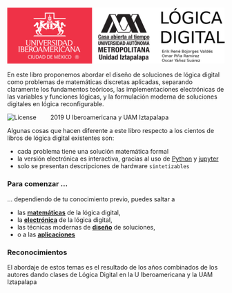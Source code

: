 ![Logos UIA UAM-I](images/logo/portada_libro.png)

En este libro proponemos abordar el diseño de soluciones de lógica digital como problemas de matemáticas discretas aplicadas, separando claramente los fundamentos teóricos, las implementaciones electrónicas de las variables y funciones lógicas, y la formulación moderna de soluciones digitales en lógica reconfigurable.

<img src="https://mirrors.creativecommons.org/presskit/buttons/88x31/png/by-sa.png" alt="License" width="100" align="left"/>   2019 U Iberoamericana y UAM Iztapalapa

Algunas cosas que hacen diferente a este libro respecto a los cientos de libros de lógica digital existentes son:

* cada problema tiene una solución matemática formal
* la versión electrónica es interactiva, gracias al uso de [Python](https://www.python.org) y [jupyter](https://jupyter.org)
* solo se presentan descripciones de hardware `sintetizables`

### Para comenzar ...

... dependiendo de tu conocimiento previo, puedes saltar a

* las **[matemáticas](features/features)** de la lógica digital,
* la **[electrónica](features/features)** de la lógica digital,
* las técnicas modernas de **[diseño](features/features)** de soluciones,
* o a las **[aplicaciones](features/features)**

### Reconocimientos

El abordaje de estos temas es el resultado de los años combinados de los autores dando clases de Lógica Digital en la U Iberoamericana y la UAM Iztapalapa




